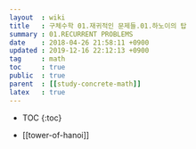 ```yaml
---
layout  : wiki
title   : 구체수학 01.재귀적인 문제들.01.하노이의 탑
summary : 01.RECURRENT PROBLEMS
date    : 2018-04-26 21:58:11 +0900
updated : 2019-12-16 22:12:13 +0900
tag     : math
toc     : true
public  : true
parent  : [[study-concrete-math]]
latex   : true
---
```

* TOC
{:toc}

* [[tower-of-hanoi]]
